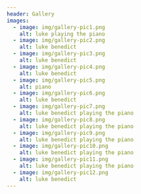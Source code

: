 ```yaml
---
header: Gallery
images:
  - image: img/gallery-pic1.png
    alt: luke playing the piano
  - image: img/gallery-pic2.png
    alt: luke benedict
  - image: img/gallery-pic3.png
    alt: luke benedict
  - image: img/gallery-pic4.png
    alt: luke benedict
  - image: img/gallery-pic5.png
    alt: piano
  - image: img/gallery-pic6.png
    alt: luke benedict
  - image: img/gallery-pic7.png
    alt: luke benedict playing the piano
  - image: img/gallery-pic8.png
    alt: luke benedict playing the piano
  - image: img/gallery-pic9.png
    alt: luke benedict playing the piano
  - image: img/gallery-pic10.png
    alt: luke benedict playing the piano
  - image: img/gallery-pic11.png
    alt: luke benedict playing the piano
  - image: img/gallery-pic12.png
    alt: luke benedict
---
```

